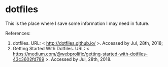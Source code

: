 # dotfiles
This is the place where I save some information I may need in future.

References:
1. dotfiles. URL: < http://dotfiles.github.io/ >. Accessed by Jul, 28th, 2018;
2. Getting Started With Dotfiles. URL: < https://medium.com/@webprolific/getting-started-with-dotfiles-43c3602fd789 >. Accessed by Jul, 28th, 2018.